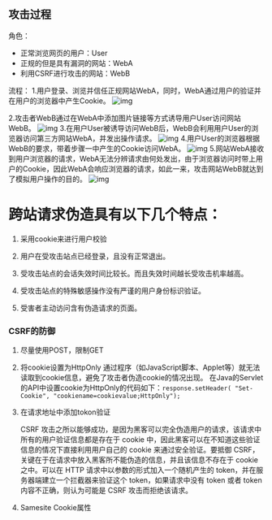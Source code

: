 ## 攻击过程

角色：

- 正常浏览网页的用户：User
- 正规的但是具有漏洞的网站：WebA
- 利用CSRF进行攻击的网站：WebB

流程：
1.用户登录、浏览并信任正规网站WebA，同时，WebA通过用户的验证并在用户的浏览器中产生Cookie。
![img](https://i.loli.net/2018/03/19/5aaf72e9147f0.png)

2.攻击者WebB通过在WebA中添加图片链接等方式诱导用户User访问网站WebB。
![img](https://i.loli.net/2018/03/19/5aaf7332f2eec.png)
3.在用户User被诱导访问WebB后，WebB会利用用户User的浏览器访问第三方网站WebA，并发出操作请求。
![img](https://i.loli.net/2018/03/19/5aaf73dee5c0d.png)
4.用户User的浏览器根据WebB的要求，带着步骤一中产生的Cookie访问WebA。
![img](https://i.loli.net/2018/03/19/5aaf7491b60ff.png)
5.网站WebA接收到用户浏览器的请求，WebA无法分辨请求由何处发出，由于浏览器访问时带上用户的Cookie，因此WebA会响应浏览器的请求，如此一来，攻击网站WebB就达到了模拟用户操作的目的。
![img](https://i.loli.net/2018/03/19/5aaf74c4538e3.png)



# 跨站请求伪造具有以下几个特点：

1. 采用cookie来进行用户校验
2. 用户在受攻击站点已经登录，且没有正常退出。

3. 受攻击站点的会话失效时间比较长。而且失效时间越长受攻击机率越高。

4. 受攻击站点的特殊敏感操作没有严谨的用户身份标识验证。

5. 受害者主动访问含有伪造请求的页面。



### CSRF的防御

1. 尽量使用POST，限制GET

2. 将cookie设置为HttpOnly
    通过程序（如JavaScript脚本、Applet等）就无法读取到cookie信息，避免了攻击者伪造cookie的情况出现。 
    在Java的Servlet的API中设置cookie为HttpOnly的代码如下：`response.setHeader( "Set-Cookie", "cookiename=cookievalue;HttpOnly");`  

3. 在请求地址中添加tokon验证

   CSRF 攻击之所以能够成功，是因为黑客可以完全伪造用户的请求，该请求中所有的用户验证信息都是存在于      cookie 中，因此黑客可以在不知道这些验证信息的情况下直接利用用户自己的 cookie 来通过安全验证。要抵御 CSRF，关键在于在请求中放入黑客所不能伪造的信息，并且该信息不存在于 cookie 之中。可以在 HTTP 请求中以参数的形式加入一个随机产生的 token，并在服务器端建立一个拦截器来验证这个 token，如果请求中没有 token 或者 token 内容不正确，则认为可能是 CSRF 攻击而拒绝该请求。

4. Samesite Cookie属性